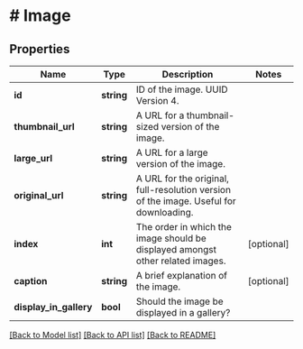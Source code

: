 # # Image

## Properties

Name | Type | Description | Notes
------------ | ------------- | ------------- | -------------
**id** | **string** | ID of the image. UUID Version 4. |
**thumbnail_url** | **string** | A URL for a thumbnail-sized version of the image. |
**large_url** | **string** | A URL for a large version of the image. |
**original_url** | **string** | A URL for the original, full-resolution version of the image. Useful for downloading. |
**index** | **int** | The order in which the image should be displayed amongst other related images. | [optional]
**caption** | **string** | A brief explanation of the image. | [optional]
**display_in_gallery** | **bool** | Should the image be displayed in a gallery? |

[[Back to Model list]](../../README.md#models) [[Back to API list]](../../README.md#endpoints) [[Back to README]](../../README.md)
